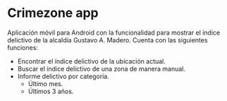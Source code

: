 # Crimezone app

Aplicación móvil para Android con la funcionalidad para mostrar el índice delictivo de la alcaldía Gustavo A. Madero. Cuenta con las siguientes funciones:
* Encontrar el índice delictivo de la ubicación actual.
* Buscar el índice delictivo de una zona de manera manual.
* Informe delictivo por categoría.
    * Último mes.
    * Últimos 3 años.